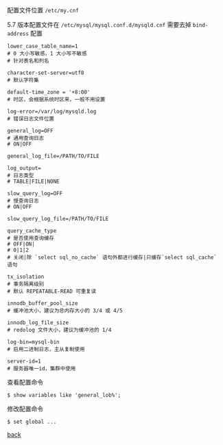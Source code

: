 配置文件位置 `/etc/my.cnf`  

5.7 版本配置文件在 `/etc/mysql/mysql.conf.d/mysqld.cnf` 需要去掉 `bind-address` 配置  

```
lower_case_table_name=1
# 0 大小写敏感，1 大小写不敏感  
# 针对表名和列名  

character-set-server=utf8
# 默认字符集

default-time_zone = '+8:00'
# 时区，会根据系统时区来，一般不用设置

log-error=/var/log/mysqld.log
# 错误日志文件位置  

general_log=OFF
# 通用查询日志  
# ON|OFF  

general_log_file=/PATH/TO/FILE

log_output=
# 日志类型
# TABLE|FILE|NONE  

slow_query_log=OFF
# 慢查询日志  
# ON|OFF  

slow_query_log_file=/PATH/TO/FILE  

query_cache_type
# 是否使用查询缓存  
# OFF|ON|
# 0|1|2  
# 关闭|除 `select sql_no_cache` 语句外都进行缓存|只缓存`select sql_cache` 语句  

tx_isolation  
# 事务隔离级别  
# 默认 REPEATABLE-READ 可重复读  

innodb_buffer_pool_size  
# 缓冲池大小，建议为总内存大小的 3/4 或 4/5

innodb_log_file_size  
# redolog 文件大小，建议为缓冲池的 1/4

log-bin=mysql-bin
# 启用二进制日志，主从复制使用  

server-id=1
# 服务器唯一id，集群中使用  
```

查看配置命令  
```
$ show variables like 'general_lob%';  
```

修改配置命令  
```
$ set global ...
```

[back](../12.md)  
